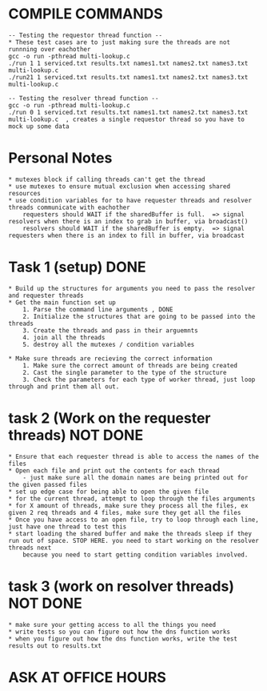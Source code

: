 # COMPILE COMMANDS

    -- Testing the requestor thread function -- 
    * These test cases are to just making sure the threads are not runnning over eachother 
    gcc -o run -pthread multi-lookup.c 
    ./run 1 1 serviced.txt results.txt names1.txt names2.txt names3.txt multi-lookup.c
    ./run21 1 serviced.txt results.txt names1.txt names2.txt names3.txt multi-lookup.c

    -- Testing the resolver thread function --
    gcc -o run -pthread multi-lookup.c 
    ./run 0 1 serviced.txt results.txt names1.txt names2.txt names3.txt multi-lookup.c  , creates a single requestor thread so you have to mock up some data 



# Personal Notes
    * mutexes block if calling threads can't get the thread
    * use mutexes to ensure mutual exclusion when accessing shared resources
    * use condition variables for to have requester threads and resolver threads communicate with eachother
        requesters should WAIT if the sharedBuffer is full.  => signal resolvers when there is an index to grab in buffer, via broadcast()
        resolvers should WAIT if the sharedBuffer is empty.  => signal requesters when there is an index to fill in buffer, via broadcast


# Task 1 (setup) DONE 
    * Build up the structures for arguments you need to pass the resolver and requester threads
    * Get the main function set up 
        1. Parse the command line arguments , DONE
        2. Initialize the structures that are going to be passed into the threads
        3. Create the threads and pass in their arguemnts
        4. join all the threads
        5. destroy all the mutexes / condition variables

    * Make sure threads are recieving the correct information 
        1. Make sure the correct amount of threads are being created
        2. Cast the single parameter to the type of the structure
        3. Check the parameters for each type of worker thread, just loop through and print them all out.

# task 2 (Work on the requester threads)  NOT DONE
    * Ensure that each requester thread is able to access the names of the files 
    * Open each file and print out the contents for each thread
        - just make sure all the domain names are being printed out for the given passed files 
    * set up edge case for being able to open the given file
    * for the current thread, attempt to loop through the files arguments
    * for X amount of threads, make sure they process all the files, ex given 2 req threads and 4 files, make sure they get all the files
    * Once you have access to an open file, try to loop through each line, just have one thread to test this
    * start loading the shared buffer and make the threads sleep if they run out of space. STOP HERE. you need to start working on the resolver threads next
        because you need to start getting condition variables involved.

# task 3 (work on resolver threads)  NOT DONE
    * make sure your getting access to all the things you need
    * write tests so you can figure out how the dns function works
    * when you figure out how the dns function works, write the test results out to results.txt 



# ASK AT OFFICE HOURS
    


        
